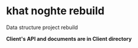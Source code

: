 # khat noghte rebuild
Data structure project rebuild

<b>Client's API and documents are in Client directory</b>

